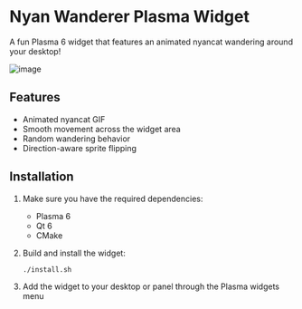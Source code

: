 # Nyan Wanderer Plasma Widget

A fun Plasma 6 widget that features an animated nyancat wandering around your desktop!

![image](https://github.com/user-attachments/assets/b857c949-39dc-44a1-8feb-a1f25295c5c6)

## Features

- Animated nyancat GIF
- Smooth movement across the widget area
- Random wandering behavior
- Direction-aware sprite flipping

## Installation

1. Make sure you have the required dependencies:
	- Plasma 6
	- Qt 6
	- CMake

2. Build and install the widget:
	```bash
	./install.sh
    ```

3. Add the widget to your desktop or panel through the Plasma widgets menu

